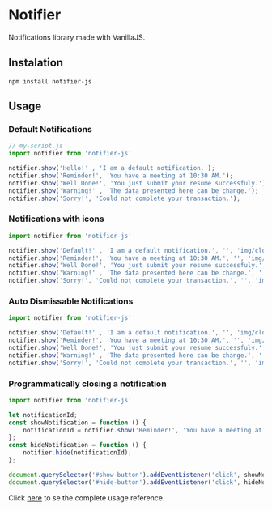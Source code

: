 # Notifier
Notifications library made with VanillaJS.

## Instalation
```shell
npm install notifier-js
```

## Usage

### Default Notifications
```javascript
// my-script.js
import notifier from 'notifier-js'

notifier.show('Hello!' , 'I am a default notification.');
notifier.show('Reminder!', 'You have a meeting at 10:30 AM.');
notifier.show('Well Done!', 'You just submit your resume successfuly.');
notifier.show('Warning!' , 'The data presented here can be change.');
notifier.show('Sorry!', 'Could not complete your transaction.');
```

### Notifications with icons
```javascript
import notifier from 'notifier-js'

notifier.show('Default!' , 'I am a default notification.', '', 'img/clock-48.png', 0);
notifier.show('Reminder!', 'You have a meeting at 10:30 AM.', '', 'img/survey-48.png', 0);
notifier.show('Well Done!', 'You just submit your resume successfuly.', '', 'img/ok-48.png', 0);
notifier.show('Warning!' , 'The data presented here can be change.', '', 'img/medium_priority-48.png', 0);
notifier.show('Sorry!', 'Could not complete your transaction.', '', 'img/high_priority-48.png', 0);
```

### Auto Dismissable Notifications
```javascript
import notifier from 'notifier-js'

notifier.show('Default!' , 'I am a default notification.', '', 'img/clock-48.png', 4000);
notifier.show('Reminder!', 'You have a meeting at 10:30 AM.', '', 'img/survey-48.png', 4000);
notifier.show('Well Done!', 'You just submit your resume successfuly.', '', 'img/ok-48.png', 4000);
notifier.show('Warning!' , 'The data presented here can be change.', '', 'img/medium_priority-48.png', 4000);
notifier.show('Sorry!', 'Could not complete your transaction.', '', 'img/high_priority-48.png', 4000);
```

### Programmatically closing a notification
```javascript
import notifier from 'notifier-js'

let notificationId;
const showNotification = function () {
    notificationId = notifier.show('Reminder!', 'You have a meeting at 10:30 AM.', '', 'img/survey-48.png', 4000);
};
const hideNotification = function () {
    notifier.hide(notificationId);
};

document.querySelector('#show-button').addEventListener('click', showNotification);
document.querySelector('#hide-button').addEventListener('click', hideNotification);
```

Click [here](http://csilva2810.github.io/notifier/docs/en/index.html) to se the complete usage reference.
